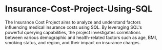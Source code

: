 # Insurance-Cost-Project-Using-SQL
The Insurance Cost Project aims to analyze and understand factors influencing medical insurance costs using SQL. By leveraging SQL's powerful querying capabilities, the project investigates correlations between various demographic and health-related factors such as age, BMI, smoking status, and region, and their impact on insurance charges. 
